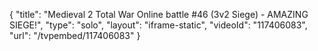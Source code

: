 {
    "title": "Medieval 2 Total War Online battle #46 (3v2 Siege) - AMAZING SIEGE!",
    "type": "solo",
    "layout": "iframe-static",
    "videoId": "117406083",
    "url": "\/tvpembed\/117406083"
}